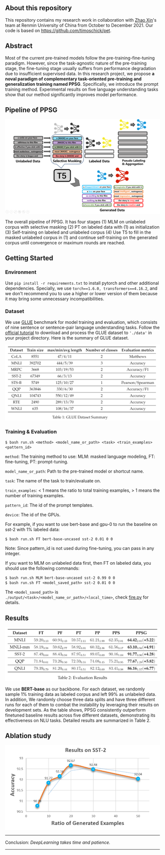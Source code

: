## About this repository  
This repository contains my research work in collaboration with [Zhao Xin](http://ai.ruc.edu.cn/academicfaculty/teachers/20191112003.html)'s team at Renmin University of China from October to December 2021. Our code is based on https://github.com/timoschick/pet.


## Abstract
Most of the current pre-trained models follow the pre-training-fine-tuning paradigm. However, since the task-agnostic nature of the pre-training stage, the fine-tuning stage usually suffers from performance degradation due to insufficient supervised data. In this research project, we propose **a noval paradigm of complementary task-oriented pre-training and generalization training named PPSG**. Specifically, we introduce the prompt training method. Experimental results on five language understanding tasks show that our method significantly improves model performance.

## Pipeline of PPSG 
<div align="center"><img src="images/pipeline.png" /></div> 

The overall pipeline of PPSG. It has four stages (1) MLM on unlabeled corpus with selective masking (2) PT on labeled data with (1) as initialization (3) Self-training on labeled and unlabeled corpus (4) Use T5 to fill in the masked unlabeled corpus in (1) and continue self-training on the generated corpus until convergence or maximum rounds are reached.


## Getting Started
### Environment

Use `pip install -r requirements.txt` to install pytorch and other additional dependencies. Specially, we use `torch==1.6.0, transformers==4.16.2`, and we don't recommend you to use a higher or lower version of them because it may bring some unnecessary incompatibilities.

### Dataset
We use [GLUE](https://gluebenchmark.com/) benchmark for model training and evaluation, which consists of nine sentence or sentence-pair language understanding tasks. Follow the [official tutorial](https://gist.github.com/W4ngatang/60c2bdb54d156a41194446737ce03e2e) to download and process the GLUE dataset to `'./data'` in your project directory. Here is the summary of GLUE dataset.

<div align="center"><img src="images/dataset_summary.png" /></div> 

### Training & Evaluation
```
$ bash run.sh <method> <model_name_or_path> <task> <train_examples> <pattern_id>
```
`method`: The training method to use: MLM: masked language modeling, FT: fine-tuning, PT: prompt-tuning.

`model_name_or_path`: Path to the pre-trained model or shortcut name.

`task`: The name of the task to train/evaluate on.

`train_examples`: < 1 means the ratio to total training examples, > 1 means the number of training examples.

`pattern_id`: The id of the prompt templates.

`device`: The id of the GPUs.

For example, if you want to use bert-base and gpu-0 to run the baseline on sst-2 with 1% labeled data:
```
$ bash run.sh FT bert-base-uncased sst-2 0.01 0 0
```

Note: Since pattern_id is not used during fine-tuning, you can pass in any integer.

If you want to MLM on unlabeled data first, then FT on labeled data, you should use the following commands:
```
$ bash run.sh MLM bert-base-uncased sst-2 0.99 0 0
$ bash run.sh FT <model_saved_path> sst-2 0.01 0 0
```
The `<model_saved_path>` is `./output/<task>/<model_name_or_path>/<local_time>`, check [fire.py](./fire.py) for details.


## Results
<div align="center"><img src="images/results.png" /></div> 

We use **BERT-base** as our backbone. For each dataset, we randomly sample 1% training data as labeled corpus and left 99% as unlabeled data. In addition, We randomly choose three data splits and have three different runs for each of them to combat the instability by leveraging their results on development sets. As the table shows, PPSG consistently outperform finetuned baseline results across five different datasets, demonstrating its effectiveness on NLU tasks. Detailed results are summarized in Table 2.

## Ablation study
<div align="center"><img src="images/sst-2.png" /></div> 

---

Conclusion: *DeepLearning takes time and patience.*

---
